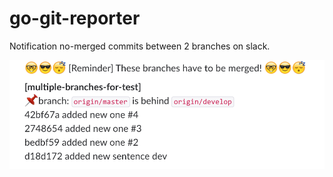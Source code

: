 # go-git-reporter
Notification no-merged commits between 2 branches on slack.

![slack](https://raw.githubusercontent.com/hiromaily/go-git-reporter/master/images/slack_image.png)
